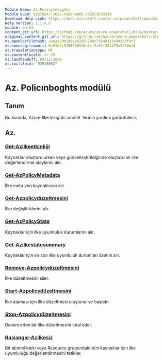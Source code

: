 ```yaml
---
Module Name: Az.PolicyInsights
Module Guid: B1876B47-3652-4265-9AD5-782EC3E98319
Download Help Link: https://docs.microsoft.com/en-us/powershell/module/az.policyinsights
Help Version: 1.1.0.0
Locale: en-US
content_git_url: https://github.com/Azure/azure-powershell/blob/master/src/PolicyInsights/PolicyInsights/help/Az.PolicyInsights.md
original_content_git_url: https://github.com/Azure/azure-powershell/blob/master/src/PolicyInsights/PolicyInsights/help/Az.PolicyInsights.md
ms.openlocfilehash: adea15001090862d5d78dc7d84011149025dfaf3
ms.sourcegitcommit: 6a91b4c545350d316d3cf8c62f384478e3f3ba24
ms.translationtype: MT
ms.contentlocale: tr-TR
ms.lasthandoff: 04/21/2020
ms.locfileid: "93938062"
---
```

# Az. Policınboghts modülü
## Tanım
Bu konuda, Azure Ilke Insights cmdlet 'lerinin yardımı görüntülenir.

## Az.
### [Get-Azilkeetkinliği](Get-AzPolicyEvent.md)
Kaynaklar oluşturulurken veya güncelleştirildiğinde oluşturulan ilke değerlendirme olaylarını alır.

### [Get-AzPolicyMetadata](Get-AzPolicyMetadata.md)
İlke meta veri kaynaklarını alır

### [Get-Azpolicydüzeltmesini](Get-AzPolicyRemediation.md)
İlke değişikliklerini alır.

### [Get-AzPolicyState](Get-AzPolicyState.md)
Kaynaklar için ilke uyumluluk durumlarını alır.

### [Get-Azilkestatesummary](Get-AzPolicyStateSummary.md)
Kaynaklar için en son ilke uyumluluk durumları özetini alır.

### [Remove-Azpolicydüzeltmesini](Remove-AzPolicyRemediation.md)
İlke düzeltmesini siler.

### [Start-Azpolicydüzeltmesini](Start-AzPolicyRemediation.md)
İlke ataması için ilke düzeltmesi oluşturur ve başlatır.

### [Stop-Azpolicydüzeltmesini](Stop-AzPolicyRemediation.md)
Devam eden bir ilke düzeltmesini iptal eder.

### [Başlangıç-Azilkesiz](Start-AzPolicyComplianceScan.md)
Bir abonelikteki veya Resource grubundaki tüm kaynaklar için ilke uyumluluğu değerlendirmesini tetikler.

